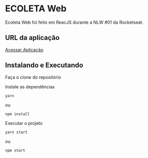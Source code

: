 # ECOLETA Web

Ecoleta Web foi feito em ReacJS durante a NLW #01 da Rocketseat.

## URL da aplicação

[Acessar Aplicação](https://wonderful-hypatia-a5b045.netlify.app/)


## Instalando e Executando

Faça o clone do repositório

Instale as dependências

```
yarn
```
ou
```
npm install
```

Executar o projeto

```
yarn start
```
ou
```
npm start
```
